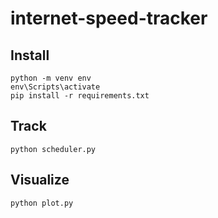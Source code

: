 # internet-speed-tracker

## Install

```
python -m venv env
env\Scripts\activate
pip install -r requirements.txt
```

## Track

```
python scheduler.py
```

## Visualize

```
python plot.py
```

